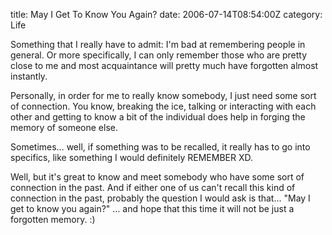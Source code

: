 title: May I Get To Know You Again?
date: 2006-07-14T08:54:00Z
category: Life

Something that I really have to admit: I'm bad at remembering people in general. Or more specifically, I can only remember those who are pretty close to me and most acquaintance will pretty much have forgotten almost instantly.

Personally, in order for me to really know somebody, I just need some sort of connection. You know, breaking the ice, talking or interacting with each other and getting to know a bit of the individual does help in forging the memory of someone else.

Sometimes… well, if something was to be recalled, it really has to go into specifics, like something I would definitely REMEMBER XD.

Well, but it's great to know and meet somebody who have some sort of connection in the past. And if either one of us can't recall this kind of connection in the past, probably the question I would ask is that… "May I get to know you again?" … and hope that this time it will not be just a forgotten memory. :)
